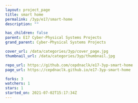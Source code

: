 ```yaml
---
layout: project_page
title: smart home
permalink: /3yp/e17/smart-home
description: ""

has_children: false
parent: E17 Cyber-Physical Systems Projects
grand_parent: Cyber-Physical Systems Projects

cover_url: /data/categories/3yp/cover_page.jpg
thumbnail_url: /data/categories/3yp/thumbnail.jpg

repo_url: https://github.com/cepdnaclk/e17-3yp-smart-home
page_url: https://cepdnaclk.github.io/e17-3yp-smart-home

forks: 3
watchers: 1
stars: 1
started_on: 2021-07-02T15:17:34Z
---
```

